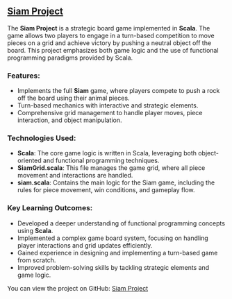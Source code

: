 ## [Siam Project](https://github.com/yourusername/SiamProject)

The **Siam Project** is a strategic board game implemented in **Scala**. The game allows two players to engage in a turn-based competition to move pieces on a grid and achieve victory by pushing a neutral object off the board. This project emphasizes both game logic and the use of functional programming paradigms provided by Scala.

### Features:
- Implements the full **Siam** game, where players compete to push a rock off the board using their animal pieces.
- Turn-based mechanics with interactive and strategic elements.
- Comprehensive grid management to handle player moves, piece interaction, and object manipulation.

### Technologies Used:
- **Scala**: The core game logic is written in Scala, leveraging both object-oriented and functional programming techniques.
- **SiamGrid.scala**: This file manages the game grid, where all piece movement and interactions are handled.
- **siam.scala**: Contains the main logic for the Siam game, including the rules for piece movement, win conditions, and gameplay flow.

### Key Learning Outcomes:
- Developed a deeper understanding of functional programming concepts using **Scala**.
- Implemented a complex game board system, focusing on handling player interactions and grid updates efficiently.
- Gained experience in designing and implementing a turn-based game from scratch.
- Improved problem-solving skills by tackling strategic elements and game logic.

You can view the project on GitHub: [Siam Project](https://github.com/ZakariaRabahi/SiamProject)
